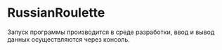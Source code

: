 # RussianRoulette

Запуск программы производится в среде разработки, ввод и вывод данных осуществляются через консоль.
